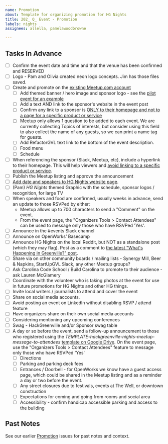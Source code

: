 ```yaml
---
name: Promotion
about: Template for organizing promotion for HG Nights
title: 202_ Q_ Event - Promotion
labels: nights
assignees: allella, pamelawoodbrowne

---
```


## Tasks In Advance
- [ ] Confirm the event date and time and that the venue has been confirmed and RESERVED
- [ ] Logo - Pam and Olivia created neon logo concepts. Jim has those files saved.
- [ ] Create and promote on the [existing Meetup.com account](https://www.meetup.com/hack-greenville/)
  - [ ] Add themed banner / hero image and sponsor logo - see the [pilot event for an example](https://www.meetup.com/hack-greenville/events/296051672/)
  - [ ] Add a text AND link to the sponsor's website in the event post
  - [ ] Confirm any link to a sponsor is [ONLY to their homepage and not to a page for a specific product or service](https://www.councilofnonprofits.org/running-nonprofit/administration-and-financial-management/tax-treatment-income-received-corporate)
  - [ ] Meetup only allows 1 question to be added to each event. We are currently collecting Topics of interests, but consider using this field to also collect the name of any guests, so we can print a name tag for guests.
  - [ ] Add RefactorGVL text link to the bottom of the event description.
  - [ ] Food menu
  - [ ] Schedule
- [ ] When referencing the sponsor (Slack, Meetup, etc), include a hyperlink to their homepage.  This will help viewers and [avoid linking to a specific product or service](https://www.councilofnonprofits.org/running-nonprofit/administration-and-financial-management/tax-treatment-income-received-corporate).
- [ ] Publish the Meetup listing and approve the announcement
- [ ] [Add date and speakers to HG Nights website page](https://hackgreenville.com/hg-nights).
- [ ] (Pam) _HG Nights_ themed Graphic with the schedule, sponsor logos / recognition, for large TV
- [ ] When speakers and food are confirmed, usually weeks in advance, send an update to those RSVPed by either:
  - Meetup allows up to 700 characters to send a "Comment" on the event.
  - From the event page, the "Organizers Tools > Contact Attendees" can be used to message only those who have RSVPed 'Yes'.
- [ ] Announce in the #events Slack channel
- [ ] Announce on OpenWorks’ Basecamp
- [ ] Announce HG Nights on the local Reddit, but NOT as a standalone post (which they may flag). Post as a comment to [the latest "What's Happening in Greenville?" post](https://www.reddit.com/r/greenville/search/?q=what%27s+happening+in+greenville&t=week).
- [ ] Share via on other community boards / mailing lists - Synergy Mill, Beer & Napkins, StartUpGVL Slack, any other Meetup groups?
- [ ] Ask Carolina Code School / Build Carolina to promote to their audience - ask Lauren McGlamery
- [ ] Coordinate with the volunteer who is taking photos at the event for use in future promotions for HG Nights and other HG things.
- [ ] Invite local writers / journalists to attend and cover the event
- [ ] Share on social media accounts.
- [ ] Avoid posting an event on LinkedIn without disabling RSVP / attend feature
- [ ] Have organizers share on their own social media accounts
- [ ] Considering mentioning any upcoming conferences
- [ ] Swag - HackGreenville and/or Sponsor swag table
- [ ] A day or so before the event, send a follow-up announcement to those who registered using the _TEMPLATE-hackgreenville-nights-meetup-message-to-attendees_ [template on Google Drive](https://drive.google.com/drive/folders/17wq1n9VCUMTiyZSKHL61mW6Xte5DKWjb). On the event page, use the "Organizers Tools > Contact Attendees" feature to message only those who have RSVPed 'Yes'
  - [ ] Directions
  - [ ] Parking and parking deck fees
  - [ ]  Entrances / Doorbell - for OpenWorks we know have a guest access page, which could be shared in the Meetup listing and as a reminder a day or two before the event.
  - [ ] Any street closures due to festivals, events at The Well, or downtown construction
  - [ ] Expectations for coming and going from rooms and social area
  - [ ] Accessibility - confirm handicap accessible parking and access to the building

## Past Notes
See our earlier [Promotion](https://github.com/hackgvl/nights/issues?q=promotion+in%3Atitle+is%3Aissue) issues for past notes and context.
